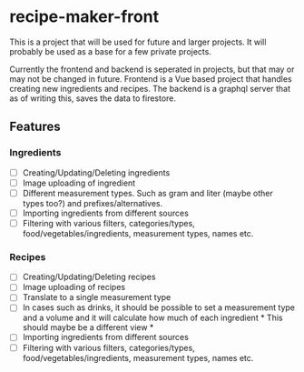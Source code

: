 # recipe-maker-front

This is a project that will be used for future and larger projects. It will probably be used as a base for a few private projects.

Currently the frontend and backend is seperated in projects, but that may or may not be changed in future.
Frontend is a Vue based project that handles creating new ingredients and recipes. The backend is a graphql server that as of writing this, saves the data to firestore.

## Features
### Ingredients
 - [ ] Creating/Updating/Deleting ingredients
 - [ ] Image uploading of ingredient
 - [ ] Different measurement types. Such as gram and liter (maybe other types too?) and prefixes/alternatives.
 - [ ] Importing ingredients from different sources
 - [ ] Filtering with various filters, categories/types, food/vegetables/ingredients, measurement types, names etc.
 
### Recipes
 - [ ] Creating/Updating/Deleting recipes
 - [ ] Image uploading of recipes
 - [ ] Translate to a single measurement type
 - [ ] In cases such as drinks, it should be possible to set a measurement type and a volume and it will calculate how much of each ingredient * This should maybe be a different view *
 - [ ] Importing ingredients from different sources
 - [ ] Filtering with various filters, categories/types, food/vegetables/ingredients, measurement types, names etc.

